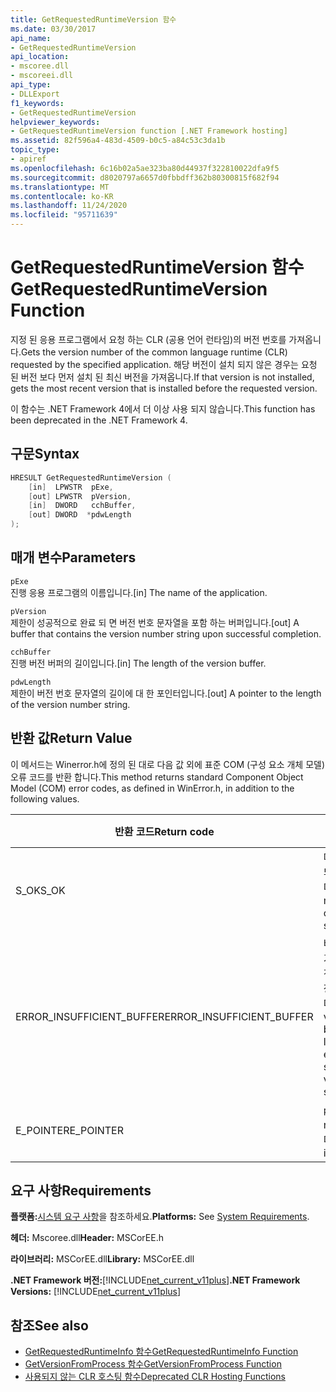 ```yaml
---
title: GetRequestedRuntimeVersion 함수
ms.date: 03/30/2017
api_name:
- GetRequestedRuntimeVersion
api_location:
- mscoree.dll
- mscoreei.dll
api_type:
- DLLExport
f1_keywords:
- GetRequestedRuntimeVersion
helpviewer_keywords:
- GetRequestedRuntimeVersion function [.NET Framework hosting]
ms.assetid: 82f596a4-483d-4509-b0c5-a84c53c3da1b
topic_type:
- apiref
ms.openlocfilehash: 6c16b02a5ae323ba80d44937f322810022dfa9f5
ms.sourcegitcommit: d8020797a6657d0fbbdff362b80300815f682f94
ms.translationtype: MT
ms.contentlocale: ko-KR
ms.lasthandoff: 11/24/2020
ms.locfileid: "95711639"
---
```

# <a name="getrequestedruntimeversion-function"></a><span data-ttu-id="8b357-102">GetRequestedRuntimeVersion 함수</span><span class="sxs-lookup"><span data-stu-id="8b357-102">GetRequestedRuntimeVersion Function</span></span>

<span data-ttu-id="8b357-103">지정 된 응용 프로그램에서 요청 하는 CLR (공용 언어 런타임)의 버전 번호를 가져옵니다.</span><span class="sxs-lookup"><span data-stu-id="8b357-103">Gets the version number of the common language runtime (CLR) requested by the specified application.</span></span> <span data-ttu-id="8b357-104">해당 버전이 설치 되지 않은 경우는 요청 된 버전 보다 먼저 설치 된 최신 버전을 가져옵니다.</span><span class="sxs-lookup"><span data-stu-id="8b357-104">If that version is not installed, gets the most recent version that is installed before the requested version.</span></span>  
  
 <span data-ttu-id="8b357-105">이 함수는 .NET Framework 4에서 더 이상 사용 되지 않습니다.</span><span class="sxs-lookup"><span data-stu-id="8b357-105">This function has been deprecated in the .NET Framework 4.</span></span>  
  
## <a name="syntax"></a><span data-ttu-id="8b357-106">구문</span><span class="sxs-lookup"><span data-stu-id="8b357-106">Syntax</span></span>  
  
```cpp  
HRESULT GetRequestedRuntimeVersion (  
    [in]  LPWSTR  pExe,
    [out] LPWSTR  pVersion,
    [in]  DWORD   cchBuffer,
    [out] DWORD  *pdwLength  
);  
```  
  
## <a name="parameters"></a><span data-ttu-id="8b357-107">매개 변수</span><span class="sxs-lookup"><span data-stu-id="8b357-107">Parameters</span></span>  

 `pExe`  
 <span data-ttu-id="8b357-108">진행 응용 프로그램의 이름입니다.</span><span class="sxs-lookup"><span data-stu-id="8b357-108">[in] The name of the application.</span></span>  
  
 `pVersion`  
 <span data-ttu-id="8b357-109">제한이 성공적으로 완료 되 면 버전 번호 문자열을 포함 하는 버퍼입니다.</span><span class="sxs-lookup"><span data-stu-id="8b357-109">[out] A buffer that contains the version number string upon successful completion.</span></span>  
  
 `cchBuffer`  
 <span data-ttu-id="8b357-110">진행 버전 버퍼의 길이입니다.</span><span class="sxs-lookup"><span data-stu-id="8b357-110">[in] The length of the version buffer.</span></span>  
  
 `pdwLength`  
 <span data-ttu-id="8b357-111">제한이 버전 번호 문자열의 길이에 대 한 포인터입니다.</span><span class="sxs-lookup"><span data-stu-id="8b357-111">[out] A pointer to the length of the version number string.</span></span>  
  
## <a name="return-value"></a><span data-ttu-id="8b357-112">반환 값</span><span class="sxs-lookup"><span data-stu-id="8b357-112">Return Value</span></span>  

 <span data-ttu-id="8b357-113">이 메서드는 Winerror.h에 정의 된 대로 다음 값 외에 표준 COM (구성 요소 개체 모델) 오류 코드를 반환 합니다.</span><span class="sxs-lookup"><span data-stu-id="8b357-113">This method returns standard Component Object Model (COM) error codes, as defined in WinError.h, in addition to the following values.</span></span>  
  
|<span data-ttu-id="8b357-114">반환 코드</span><span class="sxs-lookup"><span data-stu-id="8b357-114">Return code</span></span>|<span data-ttu-id="8b357-115">설명</span><span class="sxs-lookup"><span data-stu-id="8b357-115">Description</span></span>|  
|-----------------|-----------------|  
|<span data-ttu-id="8b357-116">S_OK</span><span class="sxs-lookup"><span data-stu-id="8b357-116">S_OK</span></span>|<span data-ttu-id="8b357-117">메서드가 완료되었습니다.</span><span class="sxs-lookup"><span data-stu-id="8b357-117">The method completed successfully.</span></span>|  
|<span data-ttu-id="8b357-118">ERROR_INSUFFICIENT_BUFFER</span><span class="sxs-lookup"><span data-stu-id="8b357-118">ERROR_INSUFFICIENT_BUFFER</span></span>|<span data-ttu-id="8b357-119">버전 버퍼의 크기가 작아서 버전 문자열을 저장할 수 없습니다.</span><span class="sxs-lookup"><span data-stu-id="8b357-119">The version buffer is not large enough to store the version string.</span></span>|  
|<span data-ttu-id="8b357-120">E_POINTER</span><span class="sxs-lookup"><span data-stu-id="8b357-120">E_POINTER</span></span>|<span data-ttu-id="8b357-121">`pdwLength`가 null입니다.</span><span class="sxs-lookup"><span data-stu-id="8b357-121">`pdwLength` is null.</span></span>|  
  
## <a name="requirements"></a><span data-ttu-id="8b357-122">요구 사항</span><span class="sxs-lookup"><span data-stu-id="8b357-122">Requirements</span></span>  

 <span data-ttu-id="8b357-123">**플랫폼:**[시스템 요구 사항](../../get-started/system-requirements.md)을 참조하세요.</span><span class="sxs-lookup"><span data-stu-id="8b357-123">**Platforms:** See [System Requirements](../../get-started/system-requirements.md).</span></span>  
  
 <span data-ttu-id="8b357-124">**헤더:** Mscoree.dll</span><span class="sxs-lookup"><span data-stu-id="8b357-124">**Header:** MSCorEE.h</span></span>  
  
 <span data-ttu-id="8b357-125">**라이브러리:** MSCorEE.dll</span><span class="sxs-lookup"><span data-stu-id="8b357-125">**Library:** MSCorEE.dll</span></span>  
  
 <span data-ttu-id="8b357-126">**.NET Framework 버전:**[!INCLUDE[net_current_v11plus](../../../../includes/net-current-v11plus-md.md)]</span><span class="sxs-lookup"><span data-stu-id="8b357-126">**.NET Framework Versions:** [!INCLUDE[net_current_v11plus](../../../../includes/net-current-v11plus-md.md)]</span></span>  
  
## <a name="see-also"></a><span data-ttu-id="8b357-127">참조</span><span class="sxs-lookup"><span data-stu-id="8b357-127">See also</span></span>

- [<span data-ttu-id="8b357-128">GetRequestedRuntimeInfo 함수</span><span class="sxs-lookup"><span data-stu-id="8b357-128">GetRequestedRuntimeInfo Function</span></span>](getrequestedruntimeinfo-function.md)
- [<span data-ttu-id="8b357-129">GetVersionFromProcess 함수</span><span class="sxs-lookup"><span data-stu-id="8b357-129">GetVersionFromProcess Function</span></span>](getversionfromprocess-function.md)
- [<span data-ttu-id="8b357-130">사용되지 않는 CLR 호스팅 함수</span><span class="sxs-lookup"><span data-stu-id="8b357-130">Deprecated CLR Hosting Functions</span></span>](deprecated-clr-hosting-functions.md)
